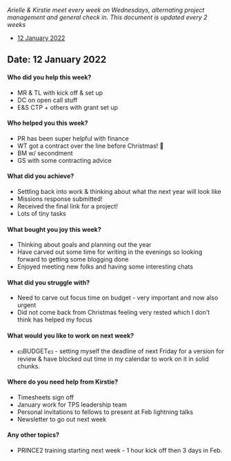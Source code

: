 *Arielle & Kirstie meet every week on Wednesdays, alternating project management and general check in. This document is updated every 2 weeks* 

* [12 January 2022](#date-12-january-2022)


## Date: 12 January 2022
#### Who did you help this week?
* MR & TL with kick off & set up 
* DC on open call stuff
* E&S CTP + others with grant set up  

#### Who helped you this week?
* PR has been super helpful with finance 
* WT got a contract over the line before Christmas! 🎄
* BM w/ secondment
* GS with some contracting advice 

#### What did you achieve? 
* Settling back into work & thinking about what the next year will look like
* Missions response submitted! 
* Received the final link for a project!
* Lots of tiny tasks

#### What bought you joy this week?
* Thinking about goals and planning out the year 
* Have carved out some time for writing in the evenings so looking forward to getting some blogging done 
* Enjoyed meeting new folks and having some interesting chats

#### What did you struggle with?
* Need to carve out focus time on budget - very important and now also urgent
* Did not come back from Christmas feeling very rested which I don't think has helped my focus

#### What would you like to work on next week?
* 💵BUDGET💵 - setting myself the deadline of next Friday for a version for review & have blocked out time in my calendar to work on it in solid chunks. 

#### Where do you need help from Kirstie?
* Timesheets sign off 
* January work for TPS leadership team 
* Personal invitations to fellows to present at Feb lightning talks
* Newsletter to go out next week 

#### Any other topics? 
* PRINCE2 training starting next week - 1 hour kick off then 3 days in Feb. 

